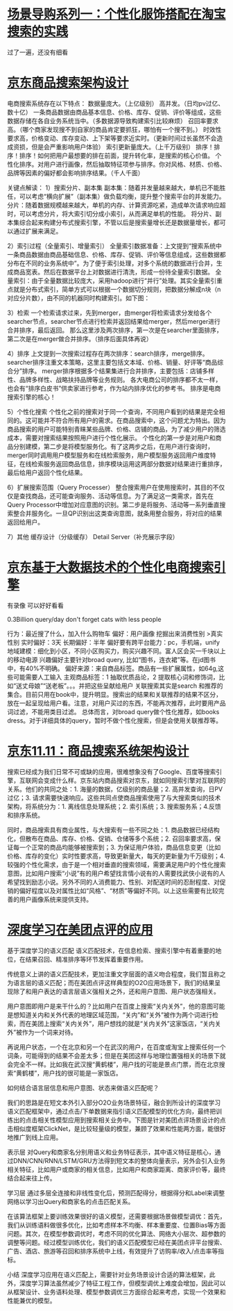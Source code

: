 # [场景导购系列一：个性化服饰搭配在淘宝搜索的实践](https://yq.aliyun.com/articles/431602?spm=a2c4e.11153959.0.0.48ed6aa6WEsQwT)

过了一遍，还没有细看

# [京东商品搜索架构设计](http://www.cnblogs.com/huangfox/p/5111713.html)
电商搜索系统存在以下特点：
数据量庞大。（上亿级别）
高并发。（日均pv过亿、数十亿）
一条商品数据由商品基本信息、价格、库存、促销、评价等组成，这些数据存储在各自业务系统当中。（多数据源导致构建索引比较麻烦）
召回率要求高。（哪个商家发现搜不到自家的商品肯定要抓狂，哪怕有一个搜不到。）
时效性要求高，价格变动、库存变动、上下架等要求近实时。（更新时间过长虽然不会造成资损，但是会严重影响用户体验）
索引更新量庞大。（上千万级别）
排序！排序！排序！如何把用户最想要的排在前面，提升转化率，是搜索的核心价值。
个性化排序。对用户进行画像，然后抽取特征项参与排序。你对风格、材质、价格、品牌等因素的偏好都会影响排序结果。（千人千面）

关键点解读：
1）搜索分片、副本集
副本集：随着并发量越来越大，单机已不能胜任，可以考虑“横向扩展”（副本集）做负载均衡，提升整个搜索平台的并发能力。
分片：随着数据规模越来越大，单机的内存、计算资源吃紧，造成单次请求响应超时，可以考虑分片，将大索引切分成小索引，从而满足单机的性能。
将分片、副本集综合起来构建分布式搜索引擎，不管以后是搜索量增长还是数据量增长，都可以通过扩展来满足。

2）索引过程（全量索引、增量索引）
全量索引数据准备：上文提到“搜索系统中一条商品数据由商品基础信息、价格、库存、促销、评价等信息组成，这些数据都分布在不同的业务系统中”。为了便于索引处理，对多个系统的数据进行合并，生成商品宽表。然后在数据平台上对数据进行清洗，形成一份待全量索引数据。
全量索引：由于全量数据比较庞大，采用hadoop进行“并行”处理。其实全量索引重点就是分布式索引，简单方式可以根据一个数据切分规则，把数据分解成n块（n对应分片数），由不同的机器同时构建索引。如下图：

3）检索
一个检索请求过来，先到merger，由merger将检索请求分发给各个searcher节点，searcher节点进行检索并返回结果给merger，然后merger进行合并排序，最后返回。
那么这里涉及两次排序，第一次是在searcher里面排序，第二次是在merger做合并排序。（排序后面具体再说）

4）排序
上文提到一次搜索过程存在两次排序：search排序，merge排序。
searcher排序注重文本策略，这里主要包括文本域、价格、销量、好评等“商品综合分”排序。
merger排序根据多个结果集进行合并排序，主要包括：店铺多样性、品牌多样性、战略扶持品牌等业务规则。
各大电商公司的排序都不太一样，也会有“排序白皮书”供卖家进行参考，作为站内排序优化的参考书。
排序是电商搜索引擎的核心！

5）个性化搜索
个性化之前的搜索对于同一个查询，不同用户看到的结果是完全相同的。这可能并不符合所有用户的需求。在商品搜索中，这个问题尤为特出。因为商品搜索的用户可能特别青睐某些品牌、价格、店铺的商品，为了减少用户的筛选成本，需要对搜索结果按照用户进行个性化展示。
个性化的第一步是对用户和商品分别建模，第二步是将模型服务化。有了这两步之后，在用户进行查询时，merger同时调用用户模型服务和在线检索服务，用户模型服务返回用户维度特征，在线检索服务返回商品信息，排序模块运用这两部分数据对结果进行重排序，最后给用户返回个性化结果。

6）扩展搜索范围（Query Processer）
整合搜索用户在使用搜索时，其目的不仅仅是查找商品，还可能查询服务、活动等信息。为了满足这一类需求，首先在Query Processor中增加对应意图的识别。第二步是将服务、活动等一系列垂直搜索整合并服务化。一旦QP识别出这类查询意图，就条用整合服务，将对应的结果返回给用户。

7）其他
缓存设计（分级缓存）
Detail Server（补充展示字段）


# [京东基于大数据技术的个性化电商搜索引擎](http://www.infoq.com/cn/presentations/jingdong-personalized-search-engine-based-on-big-data-technology)
有录像 可以好好看看

0.3Billion query/day 
don't forget cats with less people

行为：最近搜了什么，加入什么购物车
偏好：用户画像
挖掘出来消费性别 >真实性别
实时偏好：3天 长期偏好：半年
偏好要有跨平台能力：pc，手机端，unify
地域建模：细化到小区，不同小区购买力，购买兴趣不同。富人区会买一千块以上的移动电源
兴趣偏好主要针对broad query, 比如“图书，连衣裙”等。在jd图书中，有40%不明确。
偏好来源：来自商品标签。商品有一些扩展属性，如64g,这些可能需要人工输入
主观商品标签：1 抽取优质品论，2 提取核心词和修饰词，比如“送丈母娘”“送老板”。。。并把这些呈献给用户
关联搜索其实是search 和推荐的集合。目前只用在book中，提升明显。搜索出的结果和关联推荐的结果不区分，放在一起呈现给用户看。注意，对用户买过的东西，不能再次推荐，此时要用产品词过滤，不能用类目过滤。
总体而言，对broad query做个性化推荐，如books dress。对于详细具体的query，暂时不做个性化搜索，但是会使用关联推荐等。

# [京东11.11：商品搜索系统架构设计](http://www.infoq.com/cn/articles/jingdong-11-11-commodity-search-system-architecture-design?utm_source=infoq&utm_campaign=user_page&utm_medium=link)

搜索已经成为我们日常不可或缺的应用，很难想象没有了Google、百度等搜索引擎，互联网会变成什么样。京东站内商品搜索对京东，就如同搜索引擎对互联网的关系。他们的共同之处：1. 海量的数据，亿级别的商品量；2. 高并发查询，日PV过亿；3. 请求需要快速响应。这些共同点使商品搜索使用了与大搜索类似的技术架构，将系统分为：1. 离线信息处理系统；2. 索引系统；3. 搜索服务系；4.反馈和排序系统。

同时，商品搜索具有商业属性，与大搜索有一些不同之处：1. 商品数据已经结构化，但散布在商品、库存、价格、促销、仓储等多个系统；2. 召回率要求高，保证每一个正常的商品均能够被搜索到；3. 为保证用户体验，商品信息变更（比如价格、库存的变化）实时性要求高，导致更新量大，每天的更新量为千万级别；4. 较强的个性化需求，由于是一个相对垂直的搜索领域，需要满足用户的个性化搜索意图，比如用户搜索“小说”有的用户希望找言情小说有的人需要找武侠小说有的人希望找到励志小说。另外不同的人消费能力、性别、对配送时间的忍耐程度、对促销的偏好程度以及对属性比如“风格”、“材质”等偏好不同。以上这些需要有比较完善的用户画像系统来提供支持。



# [深度学习在美团点评的应用](https://tech.meituan.com/deeplearning_application.html)
基于深度学习的语义匹配
语义匹配技术，在信息检索、搜索引擎中有着重要的地位，在结果召回、精准排序等环节发挥着重要作用。

传统意义上讲的语义匹配技术，更加注重文字层面的语义吻合程度，我们暂且称之为语言层的语义匹配；而在美团点评这样典型的O2O应用场景下，我们的结果呈现除了和用户表达的语言层语义强相关之外，还和用户意图、用户状态强相关。

用户意图即用户是来干什么的？比如用户在百度上搜索“关内关外”，他的意图可能是想知道关内和关外代表的地理区域范围，“关内”和“关外”被作为两个词进行检索，而在美团上搜索“关内关外”，用户想找的就是“关内关外”这家饭店，“关内关外”被作为一个词来对待。

再说用户状态，一个在北京和另一个在武汉的用户，在百度或淘宝上搜索任何一个词条，可能得到的结果不会差太多；但是在美团这样与地理位置强相关的场景下就会完全不一样。比如我在武汉搜“黄鹤楼”，用户找的可能是景点门票，而在北京搜索“黄鹤楼”，用户找的很可能是一家饭店。

如何结合语言层信息和用户意图、状态来做语义匹配呢？

我们的思路是在短文本外引入部分O2O业务场景特征，融合到所设计的深度学习语义匹配框架中，通过点击/下单数据来指引语义匹配模型的优化方向，最终把训练出的点击相关性模型应用到搜索相关业务中。下图是针对美团点评场景设计的点击相似度框架ClickNet，是比较轻量级的模型，兼顾了效果和性能两方面，能很好地推广到线上应用。

表示层
对Query和商家名分别用语义和业务特征表示，其中语义特征是核心，通过DNN/CNN/RNN/LSTM/GRU方法得到短文本的整体向量表示，另外会引入业务相关特征，比如用户或商家的相关信息，比如用户和商家距离、商家评价等，最终结合起来往上传。

学习层
通过多层全连接和非线性变化后，预测匹配得分，根据得分和Label来调整网络以学习出Query和商家名的点击匹配关系。

在该算法框架上要训练效果很好的语义模型，还需要根据场景做模型调优：首先，我们从训练语料做很多优化，比如考虑样本不均衡、样本重要度、位置Bias等方面问题。其次，在模型参数调优时，考虑不同的优化算法、网络大小层次、超参数的调整等问题。经过模型训练优化，我们的语义匹配模型已经在美团点评平台搜索、广告、酒店、旅游等召回和排序系统中上线，有效提升了访购率/收入/点击率等指标。

小结
深度学习应用在语义匹配上，需要针对业务场景设计合适的算法框架，此外，深度学习算法虽然减少了特征工程工作，但模型调优上难度会增加，因此可以从框架设计、业务语料处理、模型参数调优三方面综合起来考虑，实现一个效果和性能兼优的模型。
